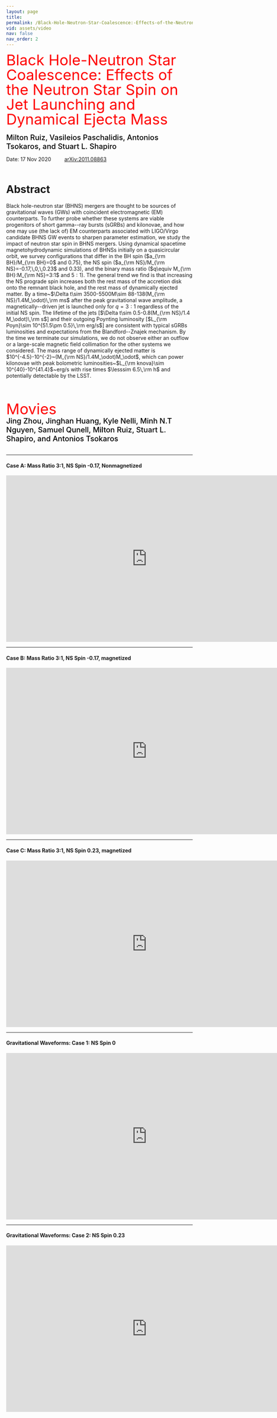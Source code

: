 ```yaml
---
layout: page
title: 
permalink: /Black-Hole-Neutron-Star-Coalescence:-Effects-of-the-Neutron-Star-Spin-on-Jet-Launching-and-Dynamical-Ejecta-Mass/
vid: assets/video
nav: false
nav_order: 2
---
```


<div class="alert alert-block alert-success">
     <span style="color:red;font-weight:400;font-size:40px;line-height:1em">
        Black Hole-Neutron Star Coalescence: Effects of the Neutron Star Spin on Jet Launching and Dynamical Ejecta Mass
     </span>
     <br/><br/>
     <span style="color:black;font-weight:500;font-size:20px">
    Milton Ruiz,
    Vasileios Paschalidis,
    Antonios Tsokaros, and
    Stuart L. Shapiro
     </span>
</div>

Date: 17 Nov 2020   &emsp;&emsp; [arXiv:2011.08863](https://arxiv.org/abs/2011.08863)
<br/><br/>


# Abstract 
  Black hole-neutron star (BHNS) mergers are thought to be sources of
  gravitational waves (GWs) with coincident electromagnetic (EM)
  counterparts. To further probe whether these systems are viable
  progenitors of short gamma--ray bursts (sGRBs) and kilonovae, and
  how one may use (the lack of) EM counterparts associated with
  LIGO/Virgo candidate BHNS GW events to sharpen parameter estimation,
  we study the impact of neutron star spin in BHNS mergers.
  Using dynamical spacetime magnetohydrodynamic simulations of BHNSs
  initially on a quasicircular orbit, we survey configurations
  that differ in the BH spin ($a_{\rm BH}/M_{\rm BH}=0$ and $0.75$),
  the NS spin ($a_{\rm NS}/M_{\rm NS}=-0.17,\,0,\,0.23$ and $0.33$),
  and the binary mass ratio ($q\equiv M_{\rm BH}:M_{\rm NS}=3:1$ and
  $5:1$). The general trend we find is that increasing the NS prograde
  spin increases both the rest mass of the accretion disk onto the
  remnant black hole, and the rest mass of dynamically ejected
  matter. By a time~$\Delta t\sim 3500-5500M\sim
  88-138(M_{\rm NS}/1.4M_\odot)\,\rm ms$ after the peak gravitational
  wave amplitude, a magnetically--driven jet is launched only for
  $q=3:1$ regardless of the initial NS spin. The lifetime of the jets
  [$\Delta t\sim 0.5-0.8(M_{\rm NS}/1.4 M_\odot)\,\rm s$] and their
  outgoing Poynting luminosity [$L_{\rm Poyn}\sim 10^{51.5\pm
      0.5}\,\rm erg/s$] are consistent with typical sGRBs luminosities
  and expectations from the Blandford--Znajek mechanism. By the time
  we terminate our simulations, we do not observe either an outflow or
  a large-scale magnetic field collimation for the other systems we
  considered. The mass range of dynamically ejected matter is
  $10^{-4.5}-10^{-2}~(M_{\rm NS}/1.4M_\odot)M_\odot$, which can
  power kilonovae with peak bolometric luminosities~$L_{\rm knova}\sim
  10^{40}-10^{41.4}$~erg/s with rise times $\lesssim 6.5\,\rm
  h$ and potentially detectable by the LSST.

<br/><br/>

<div class="alert alert-block alert-info">
     <span style="color:red;font-weight:400;font-size:40px;line-height:1em">
        Movies
     </span>
     <br/>
     <span style="color:black;font-weight:500;font-size:20px">
    Jing Zhou,
    Jinghan Huang,
    Kyle Nelli,
    Minh N.T Nguyen,
    Samuel Qunell,
    Milton Ruiz,
    Stuart L. Shapiro, and
    Antonios Tsokaros
     </span>
</div>

<br/>

---
#### Case A: Mass Ratio 3:1, NS Spin -0.17, Nonmagnetized

<iframe width="760" height="450" src="https://www.youtube.com/embed/RGdR-a1QYS0" frameborder="0" allowfullscreen></iframe>
<br/>

---
#### Case B: Mass Ratio 3:1, NS Spin -0.17, magnetized

<iframe width="760" height="450" src="https://www.youtube.com/embed/VcwZjkA08Xs" frameborder="0" allowfullscreen></iframe>
<br/>

---
#### Case C: Mass Ratio 3:1, NS Spin 0.23, magnetized

<iframe width="760" height="450" src="https://www.youtube.com/embed/CKsRTvn-Yrk" frameborder="0" allowfullscreen></iframe>
<br/>

---
#### Gravitational Waveforms: Case 1: NS Spin 0

<iframe width="760" height="450" src="https://www.youtube.com/embed/5Ll4DmQ4GYI" frameborder="0" allowfullscreen></iframe>
<br/>

---
#### Gravitational Waveforms: Case 2: NS Spin 0.23

<iframe width="760" height="450" src="https://www.youtube.com/embed/PBTaloenRc0" frameborder="0" allowfullscreen></iframe>
<br/>

